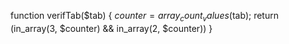 function verifTab($tab) {
    $counter = array_count_values($tab);
    return (in_array(3, $counter) && in_array(2, $counter))
}